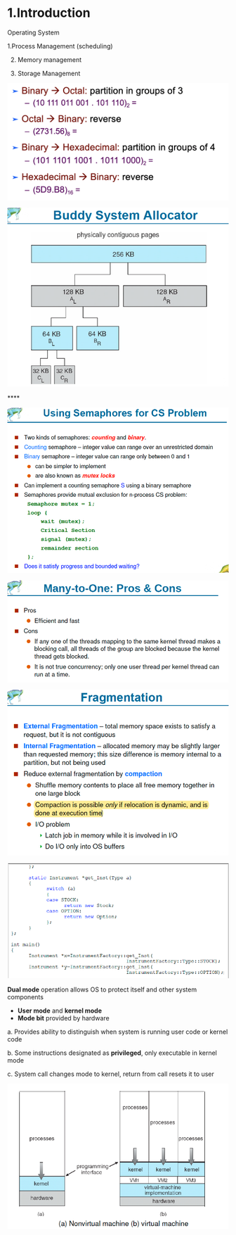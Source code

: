 # 1.Introduction

Operating System 

1.Process Management \(scheduling\) 

2. Memory management

3. Storage Management

![Performance of Various Level of Storages](../.gitbook/assets/image%20%2858%29.png)

![Storage and Device Hierarchy ](../.gitbook/assets/image%20%28136%29.png)

\*\*\*\*

![How modern computer works](../.gitbook/assets/image%20%28149%29.png)

![A dual core design](../.gitbook/assets/image%20%2889%29.png)

![Difference between Multi-processing vs Multi-programming](../.gitbook/assets/image%20%28151%29.png)

![Memory Layout of Multi-programmed System](../.gitbook/assets/image%20%2867%29.png)

**Dual mode** operation allows OS to protect itself and other system components

* **User mode** and **kernel mode** 
* **Mode bit** provided by hardware

a. Provides ability to distinguish when system is running user code or kernel code

b. Some instructions designated as **privileged**, only executable in kernel mode

c. System call changes mode to kernel, return from call resets it to user

![](../.gitbook/assets/image%20%28134%29.png)

